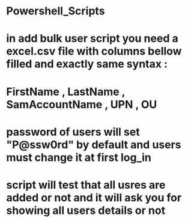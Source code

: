 # Powershell_Scripts 
# in add bulk user script you need a excel.csv file with columns bellow filled and exactly same syntax :
# FirstName , LastName , SamAccountName , UPN , OU 
# password of users will set "P@ssw0rd" by default and users must change it at first log_in
# script will test that all usres are added or not and it will ask you for showing all users details or not 

